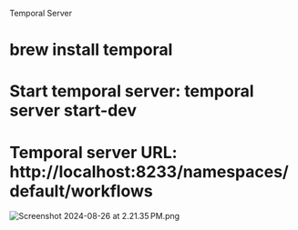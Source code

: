 Temporal Server
# brew install temporal
# Start temporal server: temporal server start-dev 
# Temporal server URL: http://localhost:8233/namespaces/default/workflows

![Screenshot 2024-08-26 at 2.21.35 PM.png](..%2FScreenshot%202024-08-26%20at%202.21.35%E2%80%AFPM.png)